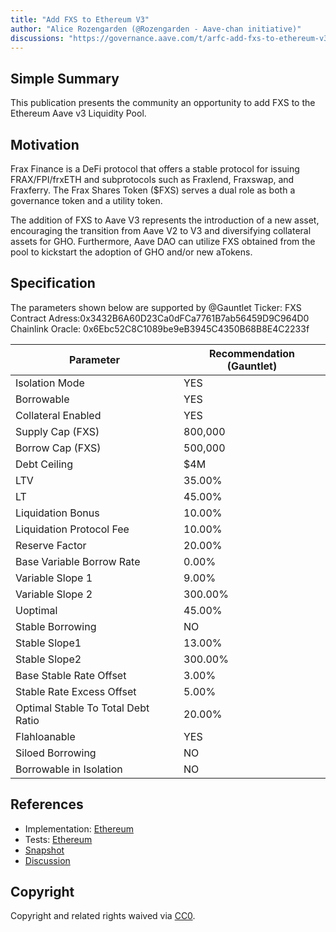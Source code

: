 ```yaml
---
title: "Add FXS to Ethereum V3"
author: "Alice Rozengarden (@Rozengarden - Aave-chan initiative)"
discussions: "https://governance.aave.com/t/arfc-add-fxs-to-ethereum-v3/15112"
---
```


## Simple Summary

This publication presents the community an opportunity to add FXS to the Ethereum Aave v3 Liquidity Pool.

## Motivation

Frax Finance is a DeFi protocol that offers a stable protocol for issuing FRAX/FPI/frxETH and subprotocols such as Fraxlend, Fraxswap, and Fraxferry. The Frax Shares Token ($FXS) serves a dual role as both a governance token and a utility token.

The addition of FXS to Aave V3 represents the introduction of a new asset, encouraging the transition from Aave V2 to V3 and diversifying collateral assets for GHO. Furthermore, Aave DAO can utilize FXS obtained from the pool to kickstart the adoption of GHO and/or new aTokens.

## Specification

The parameters shown below are supported by @Gauntlet
Ticker: FXS
Contract Adress:0x3432B6A60D23Ca0dFCa7761B7ab56459D9C964D0
Chainlink Oracle: 0x6Ebc52C8C1089be9eB3945C4350B68B8E4C2233f

| Parameter	| Recommendation (Gauntlet) |
| --- | --- |
| Isolation Mode | YES |
| Borrowable | YES |
| Collateral Enabled | YES |
| Supply Cap (FXS) | 800,000 |
| Borrow Cap (FXS) | 500,000 |
| Debt Ceiling | $4M |
| LTV | 35.00% |
| LT | 45.00% |
| Liquidation Bonus	| 10.00% |
| Liquidation Protocol Fee | 10.00% |
| Reserve Factor | 20.00% |
| Base Variable Borrow Rate	| 0.00% |
| Variable Slope 1 | 9.00% |
| Variable Slope 2 | 300.00% |
| Uoptimal | 45.00% |
| Stable Borrowing | NO |
| Stable Slope1	| 13.00% |
| Stable Slope2	| 300.00% |
| Base Stable Rate Offset | 3.00% |
| Stable Rate Excess Offset	| 5.00% |
| Optimal Stable To Total Debt Ratio | 20.00% |
| Flahloanable	| YES |
| Siloed Borrowing	| NO |
| Borrowable in Isolation | NO |

## References

- Implementation: [Ethereum](https://github.com/bgd-labs/aave-proposals/blob/main/src/20231019_AaveV3_Eth_AddFXSToEthereumV3/AaveV3_Ethereum_AddFXSToEthereumV3_20231019.sol)
- Tests: [Ethereum](https://github.com/bgd-labs/aave-proposals/blob/main/src/20231019_AaveV3_Eth_AddFXSToEthereumV3/AaveV3_Ethereum_AddFXSToEthereumV3_20231019.t.sol)
- [Snapshot](https://snapshot.org/#/aave.eth/proposal/0xd8a8bdf3692666195895efbe0e885887c73b614273d6f0bd584c68afa9c11600)
- [Discussion](https://governance.aave.com/t/arfc-add-fxs-to-ethereum-v3/15112)

## Copyright

Copyright and related rights waived via [CC0](https://creativecommons.org/publicdomain/zero/1.0/).
